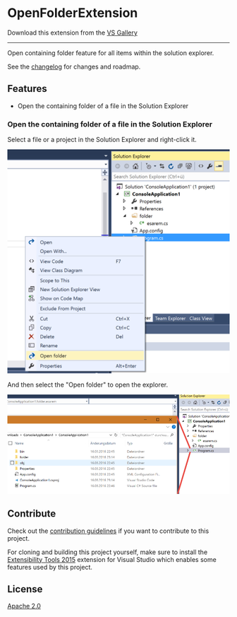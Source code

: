 # OpenFolderExtension

Download this extension from the [VS Gallery](https://visualstudiogallery.msdn.microsoft.com/2fad2b0f-c4eb-4ba1-91a2-11def441b4a1)

---------------------------------------

Open containing folder feature for all items within the solution explorer.
 
See the [changelog](CHANGELOG.md) for changes and roadmap.

## Features

- Open the containing folder of a file in the Solution Explorer

### Open the containing folder of a file in the Solution Explorer
Select a file or a project in the Solution Explorer and right-click it.

![Contextmenu](Images/contextmenu.png)

And then select the "Open folder" to open the explorer.

![Explorer Opened](Images/explorerOpened.png)

## Contribute
Check out the [contribution guidelines](CONTRIBUTING.md)
if you want to contribute to this project.

For cloning and building this project yourself, make sure
to install the
[Extensibility Tools 2015](https://visualstudiogallery.msdn.microsoft.com/ab39a092-1343-46e2-b0f1-6a3f91155aa6)
extension for Visual Studio which enables some features
used by this project.

## License
[Apache 2.0](LICENSE)
